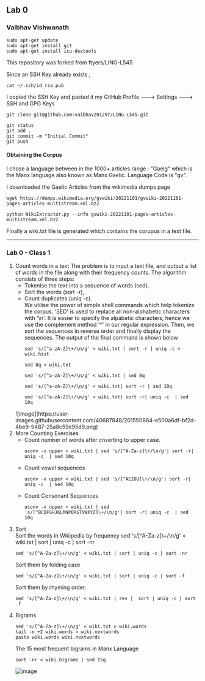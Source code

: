 <h2> Lab 0 </h2>
<h3> Vaibhav Vishwanath </h3>

```
sudo apt-get update
sudo apt-get install git
sudo apt-get install icu-devtools
```

This repository was forked from ftyers/LING-L545

Since an SSH Key already exists ,

```
cat ~/.ssh/id_rsa.pub
```

I copied the SSH Key and pasted it my GitHub Profile ---> Settings ---> SSH and GPG Keys

```
git clone git@github.com:vaibhav201297/LING-L545.git
```

```
git status
git add . 
git commit -m "Initial Commit"
git push
```


<h4> Obtaining the Corpus </h4>

I chose a language between in the 1000+ articles range : "Gaelg"  which is the Manx language also known as Manx Gaelic. 
Language Code is "gv".

I downloaded the Gaelic Articles from the wikimedia dumps page 

```
wget https://dumps.wikimedia.org/gvwiki/20221101/gvwiki-20221101-pages-articles-multistream.xml.bz2
```

```
python WikiExtractor.py --infn gvwiki-20221101-pages-articles-multistream.xml.bz2
```

Finally a wiki.txt file is generated which contains the corupus in a text file.

<hr>
<h3> Lab 0 - Class 1</h3>

<ol>
  <li> Count words in a text 
  The problem is to input a text file, and output a list of words in the file along with their frequency counts. The algorithm consists of three steps:
  <ul>
    <li>Tokenise the text into a sequence of words (sed),</li>
    <li>Sort the words (sort -r), </li>
    <li>Count duplicates (uniq -c).</li>
    We utilise the power of simple shell commands which help tokenize the corpus. 'SED' is used to replace all non-alphabetic characters with '\n'. It is easier to specify the alpabetic characters, hence we use the complement method '^' in our regular expression. Then, we sort the sequences in reverse order and finally display the sequences. The output of the final command is shown below
   
```
sed 's/[^a-zA-Z]\+/\n/g' < wiki.txt | sort -r | uniq -c > wiki.hist
```
```
sed 8q < wiki.txt
```
```
sed 's/[^a-zA-Z]\+/\n/g' < wiki.txt | sed 8q
```
```
sed 's/[^a-zA-Z]\+/\n/g' < wiki.txt| sort -r | sed 10q
```
```
sed 's/[^a-zA-Z]\+/\n/g' < wiki.txt| sort -r| uniq -c  | sed 10q
```
  </ul>
     ![image](https://user-images.githubusercontent.com/40687848/201550864-e500a6df-bf2d-4be9-9487-25a8c59e95d9.png)
  </li>
    
<li>  
More Counting Exercises <br/>
<ul>
		<li>Count number of words after cnverting to upper case. </li>
		
```		
uconv -x upper < wiki.txt | sed 's/[^A-Za-z]\+/\n/g'| sort -r| uniq -c  | sed 10q
```
			 
<li>Count vowel sequences </li>

```
uconv -x upper < wiki.txt | sed 's/[^AEIOU]\+/\n/g'| sort -r| uniq -c  | sed 10q
```
			 
<li> Count Consonant Sequences </li>

```
uconv -x upper < wiki.txt | sed 's/[^BCDFGHJKLMNPQRSTVWXYZ]\+/\n/g'| sort -r| uniq -c  | sed 10q
```
</ul>
</li>
	<li> Sort </li>  
Sort the words in Wikipedia by frequency sed 's/[^A-Za-z]\+/\n/g' < wiki.txt | sort | uniq -c | sort -nr
  
```
sed 's/[^A-Za-z]\+/\n/g' < wiki.txt | sort | uniq -c | sort -nr
```
Sort them by folding case

```
sed 's/[^A-Za-z]\+/\n/g' < wiki.txt | sort | uniq -c | sort -f
```

Sort them by rhyming order.

```
sed 's/[^A-Za-z]\+/\n/g' < wiki.txt | rev |  sort | uniq -c | sort -f
```

</li>
	<li> Bigrams </li>

```
sed 's/[^A-Za-z]\+/\n/g' < wiki.txt > wiki.words
tail -n +2 wiki.words > wiki.nextwords
paste wiki.words wiki.nextwords

```
The 15 most frequent bigrams in Manx Language

```
sort -nr < wiki.bigrams | sed 15q
```
![image](https://user-images.githubusercontent.com/40687848/202023466-76a54aa6-8bf5-4ae8-ab2d-0dbac0bb86d4.png)


</ol>
